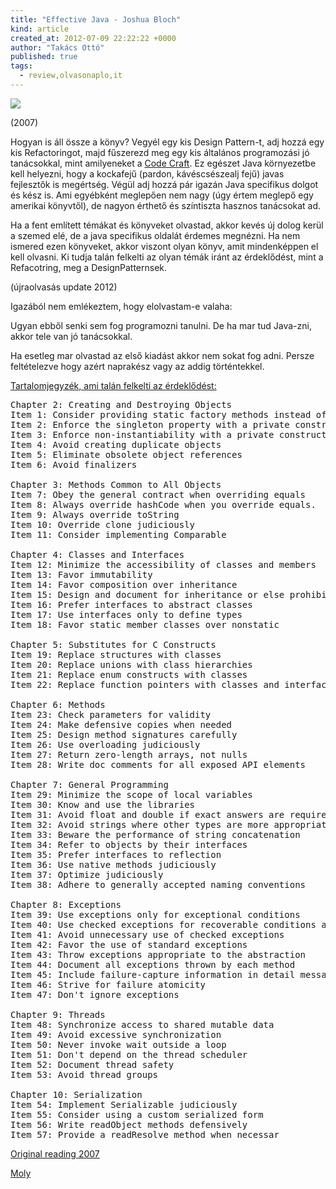 ```yaml
---
title: "Effective Java - Joshua Bloch"
kind: article
created_at: 2012-07-09 22:22:22 +0000
author: "Takács Ottó"
published: true
tags: 
  - review,olvasonaplo,it
---
```

![](http://moly.hu/system/covers/normal/covers_50545.jpg?1261413580)

(2007)

Hogyan is áll össze a könyv? Vegyél egy kis Design Pattern-t, adj hozzá egy kis Refactoringot, majd fűszerezd meg egy kis általános programozási jó tanácsokkal, mint amilyeneket a [Code Craft](http://www.qualityontime.eu/review/code-craft-pete-goodliffe-0). Ez egészet Java környezetbe kell helyezni, hogy a kockafejű (pardon, kávéscsészealj fejű) javas fejlesztők is megértség. Végül adj hozzá pár igazán Java specifikus dolgot és kész is. Ami egyébként meglepően nem nagy (úgy értem meglepő egy amerikai könyvtől), de nagyon érthető és színtiszta hasznos tanácsokat ad.

Ha a fent említett témákat és könyveket olvastad, akkor kevés új dolog kerül a szemed elé, de a java specifikus oldalát érdemes megnézni. Ha nem ismered ezen könyveket, akkor viszont olyan könyv, amit mindenképpen el kell olvasni. Ki tudja talán felkelti az olyan témák iránt az érdeklődést, mint a Refacotring, meg a DesignPatternsek.

(újraolvasás update 2012)

Igazából nem emlékeztem, hogy elolvastam-e valaha:

Ugyan ebből senki sem fog programozni tanulni. De ha mar tud Java-zni, akkor tele van jó tanácsokkal.

Ha esetleg mar olvastad az első kiadást akkor nem sokat fog adni. Persze feltételezve hogy azért naprakész vagy az addig történtekkel.


[Tartalomjegyzék, ami talán felkelti az érdeklődést:](http://www.java-tips.org/java-book-reviews/books/effective-java-programming-language-guide.html)

<pre>
Chapter 2: Creating and Destroying Objects
Item 1: Consider providing static factory methods instead of constructors 
Item 2: Enforce the singleton property with a private constructor 
Item 3: Enforce non-instantiability with a private constructor 
Item 4: Avoid creating duplicate objects 
Item 5: Eliminate obsolete object references 
Item 6: Avoid finalizers 

Chapter 3: Methods Common to All Objects 
Item 7: Obey the general contract when overriding equals 
Item 8: Always override hashCode when you override equals. 
Item 9: Always override toString 
Item 10: Override clone judiciously 
Item 11: Consider implementing Comparable 

Chapter 4: Classes and Interfaces
Item 12: Minimize the accessibility of classes and members 
Item 13: Favor immutability 
Item 14: Favor composition over inheritance 
Item 15: Design and document for inheritance or else prohibit it. 
Item 16: Prefer interfaces to abstract classes 
Item 17: Use interfaces only to define types 
Item 18: Favor static member classes over nonstatic 

Chapter 5: Substitutes for C Constructs
Item 19: Replace structures with classes 
Item 20: Replace unions with class hierarchies 
Item 21: Replace enum constructs with classes 
Item 22: Replace function pointers with classes and interfaces 

Chapter 6: Methods
Item 23: Check parameters for validity 
Item 24: Make defensive copies when needed 
Item 25: Design method signatures carefully 
Item 26: Use overloading judiciously 
Item 27: Return zero-length arrays, not nulls 
Item 28: Write doc comments for all exposed API elements 

Chapter 7: General Programming
Item 29: Minimize the scope of local variables 
Item 30: Know and use the libraries 
Item 31: Avoid float and double if exact answers are required 
Item 32: Avoid strings where other types are more appropriate 
Item 33: Beware the performance of string concatenation 
Item 34: Refer to objects by their interfaces 
Item 35: Prefer interfaces to reflection 
Item 36: Use native methods judiciously 
Item 37: Optimize judiciously 
Item 38: Adhere to generally accepted naming conventions 

Chapter 8: Exceptions
Item 39: Use exceptions only for exceptional conditions 
Item 40: Use checked exceptions for recoverable conditions and run-time exceptions for programming errors 
Item 41: Avoid unnecessary use of checked exceptions 
Item 42: Favor the use of standard exceptions 
Item 43: Throw exceptions appropriate to the abstraction 
Item 44: Document all exceptions thrown by each method 
Item 45: Include failure-capture information in detail messages 
Item 46: Strive for failure atomicity 
Item 47: Don't ignore exceptions 

Chapter 9: Threads 
Item 48: Synchronize access to shared mutable data 
Item 49: Avoid excessive synchronization 
Item 50: Never invoke wait outside a loop 
Item 51: Don't depend on the thread scheduler 
Item 52: Document thread safety 
Item 53: Avoid thread groups 

Chapter 10: Serialization 
Item 54: Implement Serializable judiciously 
Item 55: Consider using a custom serialized form 
Item 56: Write readObject methods defensively 
Item 57: Provide a readResolve method when necessar 
</pre>

[Original reading 2007](http://takacsot.freeblog.hu/archives/2007/12/28/Joshua_Bloch_Effective_Java_Programming_Language_Guide/)

[Moly](http://moly.hu/konyvek/joshua-bloch-effective-java)
